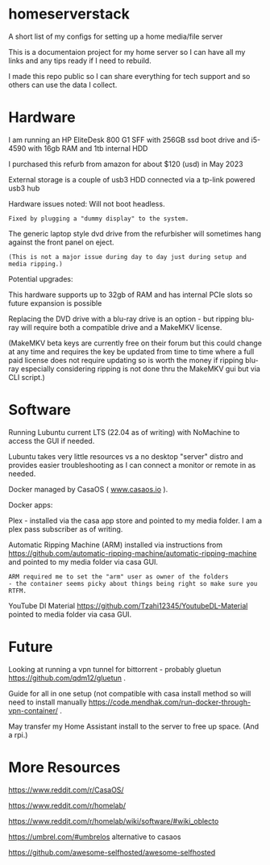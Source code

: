 # homeserverstack
A short list of my configs for setting up a home media/file server


This is a documentaion project for my home server so I can have all my links and any tips ready if I need to rebuild.

I made this repo public so I can share everything for tech support and so others can use the data I collect.

# Hardware
I am running an HP EliteDesk 800 G1 SFF with 256GB ssd boot drive and i5-4590 with 16gb RAM and 1tb internal HDD

I purchased this refurb from amazon for about $120 (usd) in May 2023

External storage is a couple of usb3 HDD connected via a tp-link powered usb3 hub

Hardware issues noted:
  Will not boot headless.
    
    Fixed by plugging a "dummy display" to the system.
 
 The generic laptop style dvd drive from the refurbisher will sometimes hang against the front panel on eject.
    
    (This is not a major issue during day to day just during setup and media ripping.)
    
Potential upgrades:
  
  This hardware supports up to 32gb of RAM and has internal PCIe slots so future expansion is possible
  
  Replacing the DVD drive with a blu-ray drive is an option - but ripping blu-ray will require both a compatible drive and a MakeMKV license.
  
   (MakeMKV beta keys are currently free on their forum but this could change at any time and requires the key be updated from time to time where a full paid license does not require updating so is worth the money if ripping blu-ray especially considering ripping is not done thru the MakeMKV gui but via CLI script.)
    
# Software
Running Lubuntu current LTS (22.04 as of writing) with NoMachine to access the GUI if needed.

Lubuntu takes very little resources vs a no desktop "server" distro and provides easier troubleshooting as I can connect a monitor or remote in as needed.

Docker managed by CasaOS ( www.casaos.io ).

  Docker apps:
  
  Plex - installed via the casa app store and pointed to my media folder. I am a plex pass subscriber as of writing.
  
  Automatic Ripping Machine (ARM) installed via instructions from https://github.com/automatic-ripping-machine/automatic-ripping-machine and pointed to my media folder via casa GUI.
  
    ARM required me to set the "arm" user as owner of the folders
    - the container seems picky about things being right so make sure you RTFM.
  
  YouTube Dl Material https://github.com/Tzahi12345/YoutubeDL-Material pointed to media folder via casa GUI.
  
# Future
Looking at running a vpn tunnel for bittorrent - probably gluetun https://github.com/qdm12/gluetun .

Guide for all in one setup (not compatible with casa install method so will need to install manually https://code.mendhak.com/run-docker-through-vpn-container/ .

May transfer my Home Assistant install to the server to free up space. (And a rpi.)

# More Resources

https://www.reddit.com/r/CasaOS/

https://www.reddit.com/r/homelab/

https://www.reddit.com/r/homelab/wiki/software/#wiki_oblecto

https://umbrel.com/#umbrelos alternative to casaos

https://github.com/awesome-selfhosted/awesome-selfhosted
    
